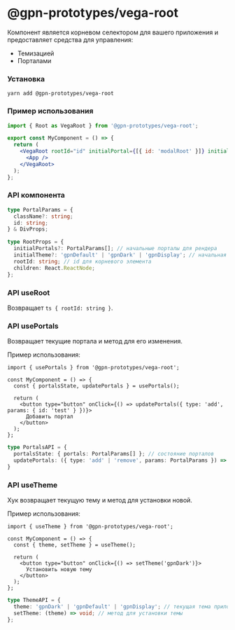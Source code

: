 # @gpn-prototypes/vega-root

Компонент является корневом селектором для вашего приложения и предоставляет средства для управления:

- Темизацией
- Порталами

### Установка

```
yarn add @gpn-prototypes/vega-root
```

### Пример использования

```jsx
import { Root as VegaRoot } from '@gpn-prototypes/vega-root';

export const MyComponent = () => {
  return (
    <VegaRoot rootId="id" initialPortal={[{ id: 'modalRoot' }]} initialTheme="gpnDefault">
      <App />
    </VegaRoot>
  );
};
```

### API компонента

```ts
type PortalParams = {
  className?: string;
  id: string;
} & DivProps;

type RootProps = {
  initialPortals?: PortalParams[]; // начальные порталы для рендера
  initialTheme?: 'gpnDefault' | 'gpnDark' | 'gpnDisplay'; // начальная тема
  rootId: string; // id для корневого элемента
  children: React.ReactNode;
};
```

### API useRoot

Возвращает `ts { rootId: string }`.

### API usePortals

Возвращает текущие портала и метод для его изменения.

Пример использования:

```tsx
import { usePortals } from '@gpn-prototypes/vega-root';

const MyComponent = () => {
  const { portalsState, updatePortals } = usePortals();

  return (
    <button type="button" onClick={() => updatePortals({ type: 'add', params: { id: 'test' } })}>
      Добавить портал
    </button>
  );
};
```

```ts
type PortalsAPI = {
  portalsState: { portals: PortalParams[] }; // состояние порталов
  updatePortals: ({ type: 'add' | 'remove', params: PortalParams }) => void; // метод для обновления порталов
}
```

### API useTheme

Хук возвращает текущую тему и метод для установки новой.

Пример использования:

```tsx
import { useTheme } from '@gpn-prototypes/vega-root';

const MyComponent = () => {
  const { theme, setTheme } = useTheme();

  return (
    <button type="button" onClick={() => setTheme('gpnDark')}>
      Установить новую тему
    </button>
  );
};
```

```ts
type ThemeAPI = {
  theme: 'gpnDark' | 'gpnDefault' | 'gpnDisplay'; // текущая тема приложения
  setTheme: (theme) => void; // метод для установки темы
};
```
